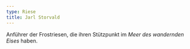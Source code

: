 ```yaml
---
type: Riese
title: Jarl Storvald
---
```


Anführer der Frostriesen, die ihren Stützpunkt im *Meer des wandernden Eises* haben.
